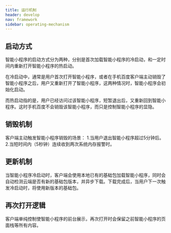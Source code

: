 ```yaml
---
title: 运行机制
header: develop
nav: framework
sidebar: operating-mechanism
---
```


启动方式
-----

智能小程序的启动方式分为两种，分别是首次加载智能小程序的冷启动，和一定时间内重新打开智能小程序的热启动。

在冷启动中，通常是用户首次打开智能小程序，或者在手机百度客户端主动销毁了智能小程序之后，用户又重新打开了智能小程序，这两种情况时，智能小程序会初始化启动。

而热启动指的是，用户已经访问过该智能小程序，短暂退出后，又重新回到智能小程序。这时手机百度不会销毁该智能小程序，而只是控制智能小程序的显隐。

销毁机制
-----
客户端主动触发智能小程序销毁的场景：
	1.当用户退出智能小程序超过5分钟后。
	2.当短时间内（5秒钟）连续收到两次系统内存报警时。

更新机制
-----

当智能小程序冷启动时，客户端会使用本地已有的基础包加载智能小程序，同时会自动检测云端是否有新的基础包版本，并异步下载。下载完成后，当用户下一次触发冷启动时，将使用新版本的基础包。


再次打开逻辑
-----
客户端单纯控制使智能小程序的前台展示，再次打开时会保留之前智能小程序的页面栈等所有内容。

